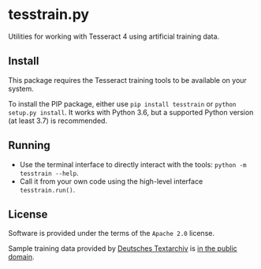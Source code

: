 # tesstrain.py

Utilities for working with Tesseract 4 using artificial training data.

## Install

This package requires the Tesseract training tools to be available on your system.

To install the PIP package, either use `pip install tesstrain` or `python setup.py install`.
It works with Python 3.6, but a supported Python version (at least 3.7) is recommended.

## Running

* Use the terminal interface to directly interact with the tools: `python -m tesstrain --help`.
* Call it from your own code using the high-level interface `tesstrain.run()`.

## License

Software is provided under the terms of the `Apache 2.0` license.

Sample training data provided by [Deutsches Textarchiv](https://deutschestextarchiv.de) is [in the public domain](http://creativecommons.org/publicdomain/mark/1.0/).
